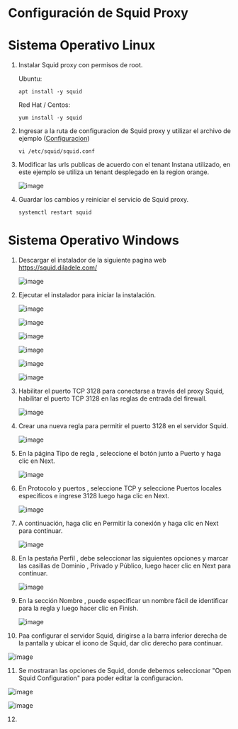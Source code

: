 # Configuración de Squid Proxy

# Sistema Operativo Linux

1. Instalar Squid proxy con permisos de root.

   Ubuntu:
   
       apt install -y squid

   Red Hat / Centos:

       yum install -y squid


2. Ingresar a la ruta de configuracion de Squid proxy y utilizar el archivo de ejemplo ([Configuracion](https://github.com/juan-conde-21/Instalacion-Agente-Instana/blob/main/Configuraciones/squid.conf))

       vi /etc/squid/squid.conf

3. Modificar las urls publicas de acuerdo con el tenant Instana utilizado, en este ejemplo se utiliza un tenant desplegado en la region orange.

   ![image](https://github.com/user-attachments/assets/96058ad3-9ff3-434f-9913-cda274a70469)

4. Guardar los cambios y reiniciar el servicio de Squid proxy.

       systemctl restart squid


# Sistema Operativo Windows

1. Descargar el instalador de la siguiente pagina web https://squid.diladele.com/

   ![image](https://github.com/user-attachments/assets/911f0351-948c-4b19-89a8-84ab71771ee0)


2. Ejecutar el instalador para iniciar la instalación.

   ![image](https://github.com/user-attachments/assets/1010368d-64fe-4dd0-bac3-3233c2174f8b)

   ![image](https://github.com/user-attachments/assets/8306e5a9-89dc-42f4-be59-a580a37d89af)

   ![image](https://github.com/user-attachments/assets/51e3f581-3caf-47ed-b41c-18dcf4bd2b79)

   ![image](https://github.com/user-attachments/assets/55d52e0f-2485-42f8-a8c9-0b5824ce6ede)

   ![image](https://github.com/user-attachments/assets/eead2d1f-9abd-44e3-bd09-3ecd7c223b56)

   ![image](https://github.com/user-attachments/assets/47da90a4-5e7a-4c24-8039-b1d2a6ec5a2c)

3. Habilitar el puerto TCP 3128 para conectarse a través del proxy Squid, habilitar el puerto TCP 3128 en las reglas de entrada del firewall.

   ![image](https://github.com/user-attachments/assets/3fe93fe1-9bdf-426a-a645-3c1ca9dac934)

4. Crear una nueva regla para permitir el puerto 3128 en el servidor Squid.

   ![image](https://github.com/user-attachments/assets/9f33fc50-71a9-4e4f-a541-561fb92c396b)

5. En la página Tipo de regla , seleccione el botón junto a Puerto y haga clic en Next.

   ![image](https://github.com/user-attachments/assets/5d093c28-cdc7-4712-b113-680fc097006a)

6. En Protocolo y puertos , seleccione TCP y seleccione Puertos locales específicos e ingrese 3128 luego haga clic en Next. 

   ![image](https://github.com/user-attachments/assets/21cccdf7-0a6b-4ef1-ba5d-0b273a5a30f6)

7. A continuación, haga clic en Permitir la conexión y haga clic en Next para continuar.

   ![image](https://github.com/user-attachments/assets/f8a11ed3-d348-48c9-a60c-88db986dd090)

8. En la  pestaña Perfil  , debe seleccionar las siguientes opciones y marcar las casillas de Dominio , Privado y Público, luego hacer clic en          Next para continuar.

   ![image](https://github.com/user-attachments/assets/96641b0e-b86c-4b53-845e-1452dde88db8)

9. En la sección Nombre , puede especificar un nombre fácil de identificar para la regla y luego hacer clic en Finish.

   ![image](https://github.com/user-attachments/assets/cd5f912a-6b4f-4218-a649-76f50d3dc425)

10. Paa configurar el servidor Squid, dirigirse a la barra inferior derecha de la pantalla y ubicar el icono de Squid, dar clic derecho para continuar.

   ![image](https://github.com/user-attachments/assets/dbabbfaf-586b-45fa-901d-9954b8f82429)

11. Se mostraran las opciones de Squid, donde debemos seleccionar "Open Squid Configuration" para poder editar la configuracion.

   ![image](https://github.com/user-attachments/assets/ac616b68-691a-4166-9422-49170da0683d)

   ![image](https://github.com/user-attachments/assets/fc8c93bc-1313-4286-9cbc-37dbf7c85371)

12. 

   











